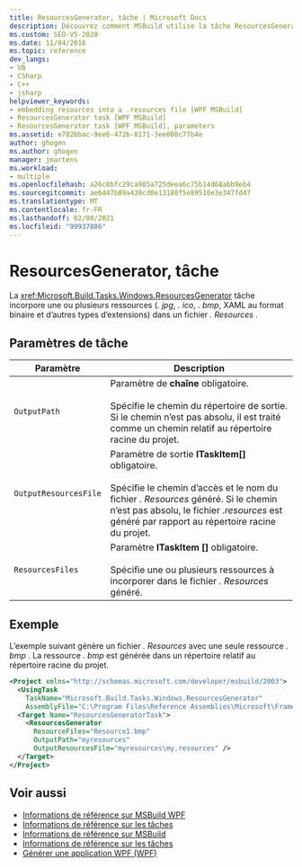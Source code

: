 ```yaml
---
title: ResourcesGenerator, tâche | Microsoft Docs
description: Découvrez comment MSBuild utilise la tâche ResourcesGenerator pour incorporer une ou plusieurs ressources dans un fichier. resources.
ms.custom: SEO-VS-2020
ms.date: 11/04/2016
ms.topic: reference
dev_langs:
- VB
- CSharp
- C++
- jsharp
helpviewer_keywords:
- embedding resources into a .resources file [WPF MSBuild]
- ResourcesGenerator task [WPF MSBuild]
- ResourcesGenerator task [WPF MSBuild], parameters
ms.assetid: e782bbac-9ee6-472b-8171-3ee008c77b4e
author: ghogen
ms.author: ghogen
manager: jmartens
ms.workload:
- multiple
ms.openlocfilehash: a26c8bfc29ca985a725deea6c75b14d68abb9eb4
ms.sourcegitcommit: ae6d47b09a439cd0e13180f5e89510e3e347fd47
ms.translationtype: MT
ms.contentlocale: fr-FR
ms.lasthandoff: 02/08/2021
ms.locfileid: "99937886"
---
```

# <a name="resourcesgenerator-task"></a>ResourcesGenerator, tâche

La <xref:Microsoft.Build.Tasks.Windows.ResourcesGenerator> tâche incorpore une ou plusieurs ressources (*. jpg*, *. ico*, *. bmp*, XAML au format binaire et d’autres types d’extensions) dans un fichier *. Resources* .

## <a name="task-parameters"></a>Paramètres de tâche

|Paramètre|Description|
|---------------|-----------------|
|`OutputPath`|Paramètre de **chaîne** obligatoire.<br /><br /> Spécifie le chemin du répertoire de sortie. Si le chemin n’est pas absolu, il est traité comme un chemin relatif au répertoire racine du projet.|
|`OutputResourcesFile`|Paramètre de sortie **ITaskItem[]** obligatoire.<br /><br /> Spécifie le chemin d’accès et le nom du fichier *. Resources* généré. Si le chemin n’est pas absolu, le fichier *.resources* est généré par rapport au répertoire racine du projet.|
|`ResourcesFiles`|Paramètre **ITaskItem []** obligatoire.<br /><br /> Spécifie une ou plusieurs ressources à incorporer dans le fichier *. Resources* généré.|

## <a name="example"></a>Exemple

 L’exemple suivant génère un fichier *. Resources* avec une seule ressource *. bmp* . La ressource *. bmp* est générée dans un répertoire relatif au répertoire racine du projet.

```xml
<Project xmlns="http://schemas.microsoft.com/developer/msbuild/2003">
  <UsingTask
    TaskName="Microsoft.Build.Tasks.Windows.ResourcesGenerator"
    AssemblyFile="C:\Program Files\Reference Assemblies\Microsoft\Framework\v3.0\PresentationBuildTasks.dll" />
  <Target Name="ResourcesGeneratorTask">
    <ResourcesGenerator
      ResourceFiles="Resource1.bmp"
      OutputPath="myresources"
      OutputResourcesFile="myresources\my.resources" />
  </Target>
</Project>
```

## <a name="see-also"></a>Voir aussi

- [Informations de référence sur MSBuild WPF](../msbuild/wpf-msbuild-reference.md)
- [Informations de référence sur les tâches](../msbuild/wpf-msbuild-task-reference.md)
- [Informations de référence sur MSBuild](../msbuild/msbuild-reference.md)
- [Informations de référence sur les tâches](../msbuild/msbuild-task-reference.md)
- [Générer une application WPF (WPF)](/dotnet/framework/wpf/app-development/building-a-wpf-application-wpf)